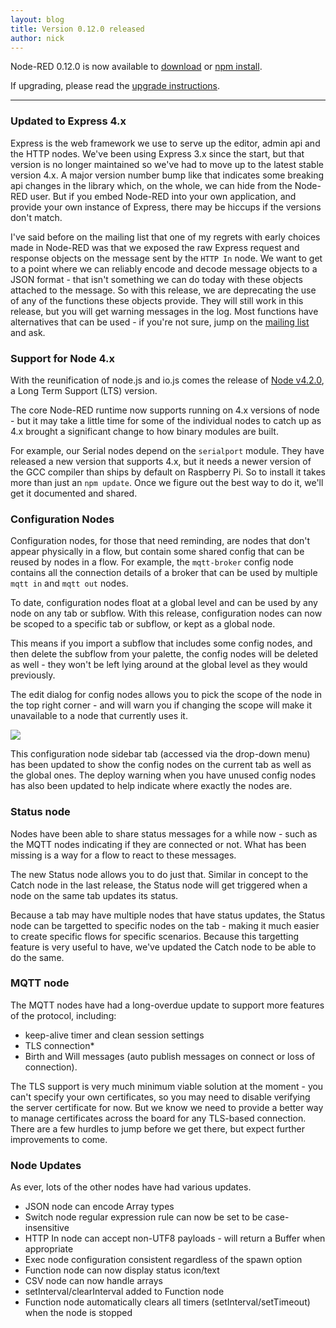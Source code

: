 ```yaml
---
layout: blog
title: Version 0.12.0 released
author: nick
---
```


Node-RED 0.12.0 is now available to [download](https://github.com/node-red/node-red/releases/download/0.12.0/node-red-0.12.0.zip) or [npm install](https://npmjs.org/package/node-red).

If upgrading, please read the [upgrade instructions](http://nodered.org/docs/getting-started/upgrading.html).

---

### Updated to Express 4.x

Express is the web framework we use to serve up the editor, admin api and the HTTP nodes. We've been using Express 3.x since the start, but that version is no longer maintained so we've had to move up to the latest stable version 4.x. A major version number bump like that indicates some breaking api changes in the library which, on the whole, we can hide from the Node-RED user. But if you embed Node-RED into your own application, and provide your own instance of Express, there may be hiccups if the versions don't match.

I've said before on the mailing list that one of my regrets with early choices made in Node-RED was that we exposed the raw Express request and response objects on the message sent by the `HTTP In` node. We want to get to a point where we can reliably encode and decode message objects to a JSON format - that isn't something we can do today with these objects attached to the message. So with this release, we are deprecating the use of any of the functions these objects provide. They will still work in this release, but you will get warning messages in the log. Most functions have alternatives that can be used - if you're not sure, jump on the [mailing list](https://groups.google.com/forum/#!forum/node-red) and ask.

### Support for Node 4.x

With the reunification of node.js and io.js comes the release of [Node v4.2.0](https://nodejs.org/en/blog/release/v4.2.0/), a Long Term Support (LTS) version.

The core Node-RED runtime now supports running on 4.x versions of node - but it may take a little time for some of the individual nodes to catch up as 4.x brought a significant change to how binary modules are built.

For example, our Serial nodes depend on the `serialport` module. They have released a new version that supports 4.x, but it needs a newer version of the GCC compiler than ships by default on Raspberry Pi. So to install it takes more than just an `npm update`. Once we figure out the best way to do it, we'll get it documented and shared.


### Configuration Nodes

Configuration nodes, for those that need reminding, are nodes that don't appear physically in a flow, but contain some shared config that can be reused by nodes in a flow. For example, the `mqtt-broker` config node contains all the connection details of a broker that can be used by multiple `mqtt in` and `mqtt out` nodes.

To date, configuration nodes float at a global level and can be used by any node on any tab or subflow. With this release, configuration nodes can now be scoped to a specific tab or subflow, or kept as a global node.

This means if you import a subflow that includes some config nodes, and then delete the subflow from your palette, the config nodes will be deleted as well - they won't be left lying around at the global level as they would previously.

The edit dialog for config nodes allows you to pick the scope of the node in the top right corner - and will warn you if changing the scope will make it unavailable to a node that currently uses it.

![](/blog/content/images/2015/11/config-node-select.gif)

This configuration node sidebar tab (accessed via the drop-down menu) has been updated to show the config nodes on the current tab as well as the global ones. The deploy warning when you have unused config nodes has also been updated to help indicate where exactly the nodes are.

### Status node

Nodes have been able to share status messages for a while now - such as the MQTT nodes indicating if they are connected or not. What has been missing is a way for a flow to react to these messages.

The new Status node allows you to do just that. Similar in concept to the Catch node in the last release, the Status node will get triggered when a node on the same tab updates its status.

Because a tab may have multiple nodes that have status updates, the Status node can be targetted to specific nodes on the tab - making it much easier to create specific flows for specific scenarios. Because this targetting feature is very useful to have, we've updated the Catch node to be able to do the same.

### MQTT node

The MQTT nodes have had a long-overdue update to support more features of the protocol, including:

 - keep-alive timer and clean session settings
 - TLS connection*
 - Birth and Will messages (auto publish messages on connect or loss of connection).

The TLS support is very much minimum viable solution at the moment - you can't specify your own certificates, so you may need to disable verifying the server certificate for now. But we know we need to provide a better way to manage certificates across the board for any TLS-based connection. There are a few hurdles to jump before we get there, but expect further improvements to come.


### Node Updates

As ever, lots of the other nodes have had various updates.

- JSON node can encode Array types
- Switch node regular expression rule can now be set to be case-insensitive
- HTTP In node can accept non-UTF8 payloads - will return a Buffer when appropriate
- Exec node configuration consistent regardless of the spawn option
- Function node can now display status icon/text
- CSV node can now handle arrays
- setInterval/clearInterval added to Function node
- Function node automatically clears all timers (setInterval/setTimeout) when the node is stopped
